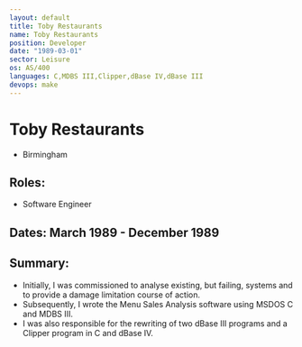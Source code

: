 ```yaml
---
layout: default
title: Toby Restaurants
name: Toby Restaurants
position: Developer
date: "1989-03-01"
sector: Leisure
os: AS/400
languages: C,MDBS III,Clipper,dBase IV,dBase III
devops: make
---
```

# Toby Restaurants
- Birmingham

## Roles:
- Software Engineer

## Dates: March 1989 - December 1989

## Summary:
-	Initially, I was commissioned to analyse existing, but failing, systems and to provide a damage limitation course of action. 
-	Subsequently, I wrote the Menu Sales Analysis software using MSDOS C and MDBS III. 
-	I was also responsible for the rewriting of two dBase III programs and a Clipper program in C and dBase IV.
